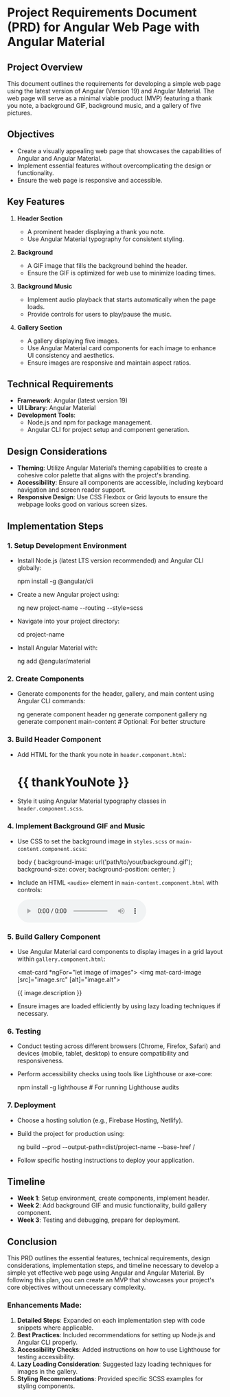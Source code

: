 # Project Requirements Document (PRD) for Angular Web Page with Angular Material

## Project Overview
This document outlines the requirements for developing a simple web page using the latest version of Angular (Version 19) and Angular Material. The web page will serve as a minimal viable product (MVP) featuring a thank you note, a background GIF, background music, and a gallery of five pictures.

## Objectives
- Create a visually appealing web page that showcases the capabilities of Angular and Angular Material.
- Implement essential features without overcomplicating the design or functionality.
- Ensure the web page is responsive and accessible.

## Key Features
1. **Header Section**
   - A prominent header displaying a thank you note.
   - Use Angular Material typography for consistent styling.

2. **Background**
   - A GIF image that fills the background behind the header.
   - Ensure the GIF is optimized for web use to minimize loading times.

3. **Background Music**
   - Implement audio playback that starts automatically when the page loads.
   - Provide controls for users to play/pause the music.

4. **Gallery Section**
   - A gallery displaying five images.
   - Use Angular Material card components for each image to enhance UI consistency and aesthetics.
   - Ensure images are responsive and maintain aspect ratios.

## Technical Requirements
- **Framework**: Angular (latest version 19)
- **UI Library**: Angular Material
- **Development Tools**:
  - Node.js and npm for package management.
  - Angular CLI for project setup and component generation.

## Design Considerations
- **Theming**: Utilize Angular Material’s theming capabilities to create a cohesive color palette that aligns with the project's branding.
- **Accessibility**: Ensure all components are accessible, including keyboard navigation and screen reader support.
- **Responsive Design**: Use CSS Flexbox or Grid layouts to ensure the webpage looks good on various screen sizes.

## Implementation Steps

### 1. Setup Development Environment
- Install Node.js (latest LTS version recommended) and Angular CLI globally:

  npm install -g @angular/cli

- Create a new Angular project using:

  ng new project-name --routing --style=scss

- Navigate into your project directory:

  cd project-name

- Install Angular Material with:

  ng add @angular/material


### 2. Create Components
- Generate components for the header, gallery, and main content using Angular CLI commands:

  ng generate component header
  ng generate component gallery
  ng generate component main-content # Optional: For better structure


### 3. Build Header Component
- Add HTML for the thank you note in `header.component.html`:
  
    <h1 mat-header>{{ thankYouNote }}</h1>
  
- Style it using Angular Material typography classes in `header.component.scss`.

### 4. Implement Background GIF and Music
- Use CSS to set the background image in `styles.scss` or `main-content.component.scss`:
  
    body {
      background-image: url('path/to/your/background.gif');
      background-size: cover;
      background-position: center;
    }
  
- Include an HTML `<audio>` element in `main-content.component.html` with controls:
  
    <audio controls autoplay>
      <source src="path/to/your/music.mp3" type="audio/mpeg">
      Your browser does not support the audio element.
    </audio>
  

### 5. Build Gallery Component
- Use Angular Material card components to display images in a grid layout within `gallery.component.html`:
  
    <mat-card *ngFor="let image of images">
      <img mat-card-image [src]="image.src" [alt]="image.alt">
      <mat-card-content>
        <p>{{ image.description }}</p>
      </mat-card-content>
    </mat-card>
  
- Ensure images are loaded efficiently by using lazy loading techniques if necessary.

### 6. Testing
- Conduct testing across different browsers (Chrome, Firefox, Safari) and devices (mobile, tablet, desktop) to ensure compatibility and responsiveness.
- Perform accessibility checks using tools like Lighthouse or axe-core:
  
    npm install -g lighthouse # For running Lighthouse audits
  

### 7. Deployment
- Choose a hosting solution (e.g., Firebase Hosting, Netlify).
- Build the project for production using:
  
    ng build --prod --output-path=dist/project-name --base-href /
  
- Follow specific hosting instructions to deploy your application.

## Timeline
- **Week 1**: Setup environment, create components, implement header.
- **Week 2**: Add background GIF and music functionality, build gallery component.
- **Week 3**: Testing and debugging, prepare for deployment.

## Conclusion
This PRD outlines the essential features, technical requirements, design considerations, implementation steps, and timeline necessary to develop a simple yet effective web page using Angular and Angular Material. By following this plan, you can create an MVP that showcases your project's core objectives without unnecessary complexity.

### Enhancements Made:
1. **Detailed Steps**: Expanded on each implementation step with code snippets where applicable.
2. **Best Practices**: Included recommendations for setting up Node.js and Angular CLI properly.
3. **Accessibility Checks**: Added instructions on how to use Lighthouse for testing accessibility.
4. **Lazy Loading Consideration**: Suggested lazy loading techniques for images in the gallery.
5. **Styling Recommendations**: Provided specific SCSS examples for styling components.

